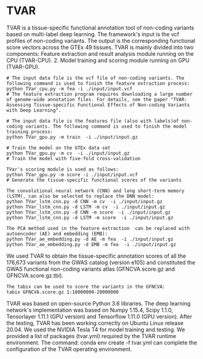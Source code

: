 # TVAR
TVAR is a tissue-specific functional annotation tool of non-coding variants based on multi-label deep learning. The framework's input is the vcf profiles of non-coding variants. The output is the corresponding functional score vectors across the GTEx 49 tissues. TVAR is mainly divided into two components: Feature extraction and result analysis module running on the CPU (TVAR-CPU). 2. Model training and scoring module running on GPU (TVAR-GPU).

```{r}
# The input data file is the vcf file of non-coding variants. The following command is used to finish the feature extraction process: 
python TVar_cpu.py -m fea -i ./input/input.vcf
# The feature extraction program requires downloading a large number of genome-wide annotation files. For details, see the paper "TVAR: Assessing Tissue-specific Functional Effects of Non-coding Variants with Deep Learning".
```
```{r}
# The input data file is the features file (also with labels)of non-coding variants. The following command is used to finish the model training process:
python TVar_gpu.py -m train  -i ./input/input.gz
```
```{r}
# Train the model on the GTEx data set
python TVar_gpu.py -m cv  -i ./input/input.gz
# Train the model with five-fold cross-validation
```
```{r}
TVar's scoring module is used as follows: 
python TVar_gpu.py -m score -i ./input/input.vcf
# Generate the tissue-specific functional scores of the variants
```  
```{r}
The convolutional neural network (CNN) and long short-term memory (LSTM), can also be selected to replace the DNN model: 
python TVar_lstm_cnn.py -d CNN -m cv  -i ./input/input.gz
python TVar_lstm_cnn.py -d LSTM -m cv  -i ./input/input.gz
python TVar_lstm_cnn.py -d CNN -m score  -i ./input/input.gz
python TVar_lstm_cnn.py -d LSTM -m score  -i ./input/input.gz
```  

```{r}
The PCA method used in the feature extraction  can be replaced with autoencoder (AE) and embedding (EMB): 
python TVar_ae_embedding.py -d AE -m fea  -i ./input/input.gz
python TVar_ae_embedding.py -d EMB -m fea  -i ./input/input.gz
```  

We used TVAR to obtain the tissue-specific annotation scores of all the 176,673 variants from the GWAS catalog (version e105) and constituted the GWAS functional non-coding variants atlas (GFNCVA.score.gz and GFNCVA.score.gz.tbi).
```{r}
The tabix can be used to score the variants in the GFNCVA: 
tabix GFNCVA.score.gz 1:10000000-20000000
```  

TVAR was based on open-source Python 3.6 libraries. The deep learning network's implementation was based on Numpy 1.15.4, Scipy 1.1.0, Tensorlayer 1.11.1 (GPU version) and Tensorflow 1.11.0 (GPU version). After the testing, TVAR has been working correctly on Ubuntu Linux release 20.04. We used the NVIDIA Tesla T4 for model training and testing.
We provided a list of packages (tvar.yml) required by the TVAR runtime environment. The command: conda env create -f tvar.yml can complete the configuration of the TVAR operating environment.
